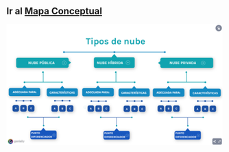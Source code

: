 ## Ir al [Mapa Conceptual](https://view.genial.ly/5f62cd4ce232c50d9507cdaa/horizontal-infographic-review-mapa-conceptual-tipos-de-nibe)
![alt text](tipos%20de%20nube.PNG?raw=true)
